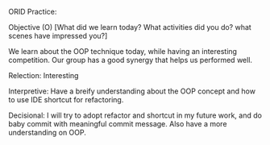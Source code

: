 ORID Practice:

Objective (O) [What did we learn today? What activities did you do? what scenes have impressed you?]

We learn about the OOP technique today, while having an interesting competition. Our group has a good synergy that helps us performed well.

Relection: Interesting

Interpretive: Have a breify understanding about the OOP concept and how to use IDE shortcut for refactoring.

Decisional: I will try to adopt refactor and shortcut in my future work, and do baby commit with meaningful commit message. Also have a more understanding on OOP.